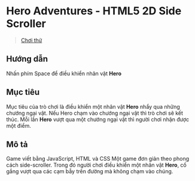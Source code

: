 # Hero Adventures - HTML5 2D Side Scroller

> [Chơi thử](https://anhnbt-it.github.io/case-study/hero-adventures/index.html)
## Hướng dẫn
Nhấn phím Space để điều khiển nhân vật **Hero**

## Mục tiêu
Mục tiêu của trò chơi là điều khiển một nhân vật **Hero** nhẩy qua những chướng ngại vật. Nếu Hero chạm vào chướng ngại vật thì trò chơi sẽ kết thúc. Mỗi lần **Hero** vượt qua một chướng ngại vật thì người chơi nhận được một điểm.

## Mô tả
Game viết bằng JavaScript, HTML và CSS
Một game đơn giản theo phong cách side-scroller. Trong đó người chơi điều khiển một nhân vật **Hero**, cố gắng vượt qua các cạm bẫy trên đường mà không chạm vào chúng.